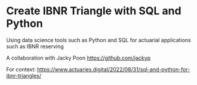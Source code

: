 # Create IBNR Triangle with SQL and Python
Using data science tools such as Python and SQL for actuarial applications such as IBNR reserving

A collaboration with Jacky Poon https://github.com/jackyp

For context: https://www.actuaries.digital/2022/08/31/sql-and-python-for-ibnr-triangles/

